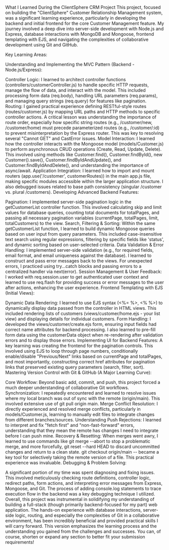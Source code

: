 What I Learned During the ClientSphere CRM Project
This project, focused on building the "ClientSphere" Customer Relationship Management system, was a significant learning experience, particularly in developing the backend and initial frontend for the core Customer Management feature. My journey involved a deep dive into server-side development with Node.js and Express, database interactions with MongoDB and Mongoose, frontend templating with EJS, and navigating the complexities of collaborative development using Git and GitHub.

Key Learning Areas:

Understanding and Implementing the MVC Pattern (Backend - Node.js/Express):

Controller Logic: I learned to architect controller functions (controllers/customerController.js) to handle specific HTTP requests, manage the flow of data, and interact with the model. This included processing form data (req.body), handling URL parameters (req.params), and managing query strings (req.query) for features like pagination.
Routing: I gained practical experience defining RESTful-style routes (routes/customer.js) by mapping URL paths and HTTP methods to specific controller actions. A critical lesson was understanding the importance of route order, especially how specific string routes (e.g., /customer/new, /customer/home) must precede parameterized routes (e.g., /customer/:id) to prevent misinterpretation by the Express router. This was key to resolving several "Cannot GET" and CastError issues.
Model Interaction: I learned how the controller interacts with the Mongoose model (models/Customer.js) to perform asynchronous CRUD operations (Create, Read, Update, Delete). This involved using methods like Customer.find(), Customer.findById(), new Customer().save(), Customer.findByIdAndUpdate(), and Customer.findByIdAndDelete(), and understanding the importance of async/await.
Application Integration: I learned how to import and mount routers (app.use('/customer', customerRoutes)) in the main app.js file, making specific modules accessible within the larger application structure. I also debugged issues related to base path consistency (singular /customer vs. plural /customers).
Developing Advanced Backend Features:

Pagination: I implemented server-side pagination logic in the getCustomerList controller function. This involved calculating skip and limit values for database queries, counting total documents for totalPages, and passing all necessary pagination variables (currentPage, totalPages, limit, totalCustomers) to the view.
Search, Filtering & Sorting: Within the same getCustomerList function, I learned to build dynamic Mongoose queries based on user input from query parameters. This included case-insensitive text search using regular expressions, filtering by specific fields like 'status', and dynamic sorting based on user-selected criteria.
Data Validation & Error Handling: I implemented server-side validation (e.g., for required fields, email format, and email uniqueness against the database). I learned to construct and pass error messages back to the views. For unexpected errors, I practiced using try...catch blocks and passing errors to a centralized handler via next(error).
Session Management & User Feedback: I worked with req.session.user to get authenticated user context and learned to use req.flash for providing success or error messages to the user after actions, enhancing the user experience.
Frontend Templating with EJS (Initial Views):

Dynamic Data Rendering: I learned to use EJS syntax (<%= %>, <% %>) to dynamically display data passed from the controller in HTML views. This included rendering lists of customers (views/customer/home.ejs - your list view) and displaying details for individual customers.
Form Handling: I developed the views/customer/create.ejs form, ensuring input fields had correct name attributes for backend processing. I also learned to pre-fill form data using the customerData object when re-rendering after validation errors and to display those errors.
Implementing UI for Backend Features: A key learning was creating the frontend for the pagination controls. This involved using EJS to loop through page numbers, conditionally enable/disable "Previous/Next" links based on currentPage and totalPages, and most importantly, constructing correct href attributes for pagination links that preserved existing query parameters (search, filter, sort).
Mastering Version Control with Git & GitHub (A Major Learning Curve):

Core Workflow: Beyond basic add, commit, and push, this project forced a much deeper understanding of collaborative Git workflows.
Synchronization: I repeatedly encountered and learned to resolve issues where my local branch was out of sync with the remote (origin/main). This involved extensive use of git pull origin main.
Merge Conflict Resolution: I directly experienced and resolved merge conflicts, particularly in models/Customer.js, learning to manually edit files to integrate changes from different branches/sources.
Understanding Push Rejections: I learned to interpret and fix "fetch first" and "non-fast-forward" errors, understanding that they mean the remote has changes I need to integrate before I can push mine.
Recovery & Resetting: When merges went awry, I learned to use commands like git merge --abort to stop a problematic merge, and more forcefully, git reset --hard HEAD to discard uncommitted changes and return to a clean state. git checkout origin/main -- <file> became a key tool for selectively taking the remote version of a file. This practical experience was invaluable.
Debugging & Problem Solving:

A significant portion of my time was spent diagnosing and fixing issues. This involved meticulously checking route definitions, controller logic, redirect paths, form actions, and interpreting error messages from Express, Mongoose, and Git. The process of adding console.log statements to trace execution flow in the backend was a key debugging technique I utilized.
Overall, this project was instrumental in solidifying my understanding of building a full-stack (though primarily backend-focused for my part) web application. The hands-on experience with database interactions, server-side logic, routing, and especially the complexities of Git in a collaborative environment, has been incredibly beneficial and provided practical skills I will carry forward.
This version emphasizes the learning process and the understanding you gained from the challenges and successes. You can, of course, shorten or expand any section to better fit your submission requirements!
